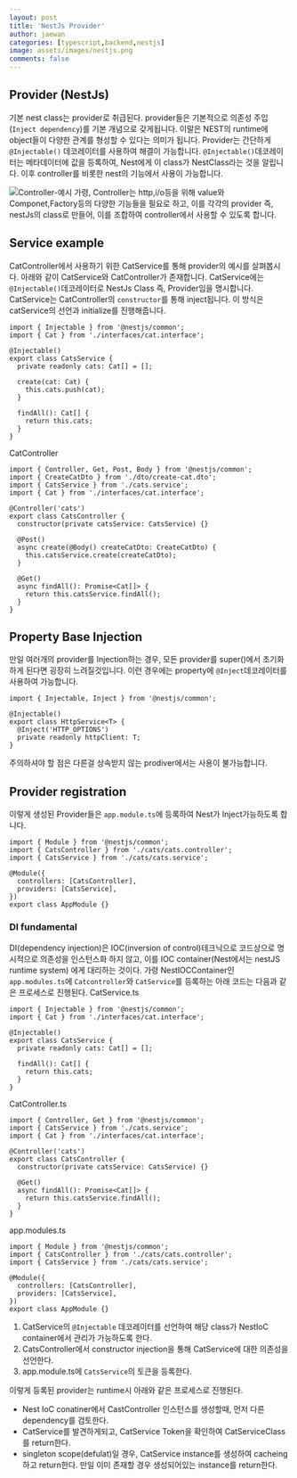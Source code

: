 ```yaml
---
layout: post
title: 'NestJs Provider'
author: jaewan
categories: [typescript,backend,nestjs]
image: assets/images/nestjs.png
comments: false
---
```


## Provider (NestJs)

기본 nest class는 provider로 취급된다. provider들은 기본적으로 의존성 주입(`Inject dependency`)를 기본 개념으로 갖게됩니다. 이말은 NEST의 runtime에 object들이 다양한 관계를 형성할 수 있다는 의미가 됩니다. Provider는 간단하게 `@Injectable()` 데코레이터를 사용하여 해결이 가능합니다. `@Injectable()`데코레이터는 메타데이터에 값을 등록하여, Nest에게 이 class가 NestClass라는 것을 알립니다. 이후 controller를 비롯한 nest의 기능에서 사용이 가능합니다.

![Controller-예시](https://docs.nestjs.com/assets/Components_1.png)
가령, Controller는 http,i/o등을 위해 value와 Componet,Factory등의 다양한 기능들을 필요로 하고, 이를 각각의 provider 즉, nestJs의 class로 만들어, 이를 조합하여 controller에서 사용할 수 있도록 합니다.

## Service example
CatController에서 사용하기 위한 CatService를 통해 provider의 예시를 살펴봅시다. 아래와 같이 CatService와 CatController가 존재합니다. CatService에는 `@Injectable()`데코레이터로 NestJs Class 즉, Provider임을 명시합니다. CatService는 CatController의 `constructor`를 통해 inject됩니다. 이 방식은 catService의 선언과 initialize를 진행해줍니다.

```
import { Injectable } from '@nestjs/common';
import { Cat } from './interfaces/cat.interface';

@Injectable()
export class CatsService {
  private readonly cats: Cat[] = [];

  create(cat: Cat) {
    this.cats.push(cat);
  }

  findAll(): Cat[] {
    return this.cats;
  }
}
```

CatController
```
import { Controller, Get, Post, Body } from '@nestjs/common';
import { CreateCatDto } from './dto/create-cat.dto';
import { CatsService } from './cats.service';
import { Cat } from './interfaces/cat.interface';

@Controller('cats')
export class CatsController {
  constructor(private catsService: CatsService) {}

  @Post()
  async create(@Body() createCatDto: CreateCatDto) {
    this.catsService.create(createCatDto);
  }

  @Get()
  async findAll(): Promise<Cat[]> {
    return this.catsService.findAll();
  }
}
```

## Property Base Injection
만일 여러개의 provider를 Injection하는 경우, 모든 provider를 super()에서 초기화하게 된다면 굉장히 느려질것입니다. 이런 경우에는 property에 `@Inject`데코레이터를 사용하여 가능합니다.
```
import { Injectable, Inject } from '@nestjs/common';

@Injectable()
export class HttpService<T> {
  @Inject('HTTP_OPTIONS')
  private readonly httpClient: T;
}
```
주의하셔야 할 점은 다른걸 상속받지 않는 prodiver에서는 사용이 불가능합니다.


## Provider registration
이렇게 생성된 Provider들은 `app.module.ts`에 등록하여 Nest가 Inject가능하도록 합니다.
```
import { Module } from '@nestjs/common';
import { CatsController } from './cats/cats.controller';
import { CatsService } from './cats/cats.service';

@Module({
  controllers: [CatsController],
  providers: [CatsService],
})
export class AppModule {}
```


### DI fundamental
DI(dependency injection)은 IOC(inversion of control)테크닉으로 코드상으로 명시적으로 의존성을 인스턴스화 하지 않고, 이를 IOC container(Nest에서는 nestJS runtime system)
에게 대리하는 것이다. 가령 NestIOCContainer인 `app.modules.ts`에 `Catcontroller`와 `CatService`를 등록하는 아래 코드는 다음과 같은 프로세스로 진행된다.
CatService.ts
```
import { Injectable } from '@nestjs/common';
import { Cat } from './interfaces/cat.interface';

@Injectable()
export class CatsService {
  private readonly cats: Cat[] = [];

  findAll(): Cat[] {
    return this.cats;
  }
}
```
CatController.ts
```
import { Controller, Get } from '@nestjs/common';
import { CatsService } from './cats.service';
import { Cat } from './interfaces/cat.interface';

@Controller('cats')
export class CatsController {
  constructor(private catsService: CatsService) {}

  @Get()
  async findAll(): Promise<Cat[]> {
    return this.catsService.findAll();
  }
}
```

app.modules.ts
```
import { Module } from '@nestjs/common';
import { CatsController } from './cats/cats.controller';
import { CatsService } from './cats/cats.service';

@Module({
  controllers: [CatsController],
  providers: [CatsService],
})
export class AppModule {}
```
1. CatService의 `@Injectable` 데코레이터를 선언하여 해당 class가 NestIoC container에서 관리가 가능하도록 한다.
2. CatsController에서 constructor injection을 통해 CatService에 대한 의존성을 선언한다.
3. app.module.ts에 `CatsService`의 토큰을 등록한다.

이렇게 등록된 provider는 runtime시 아래와 같은 프로세스로 진행된다.
* Nest IoC conatiner에서 CastController 인스턴스를 생성할때, 먼저 다른 dependency를 검토한다.
* CatService를 발견하게되고, CatService Token을 확인하여 CatServiceClass를 return한다.
* singleton scope(defulat)일 경우, CatService instance를 생성하여 cacheing하고 return한다. 만일 이미 존재할 경우 생성되어있는 instance를 return한다.

